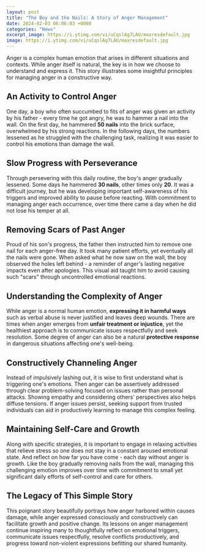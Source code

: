 ```yaml
---
layout: post
title: "The Boy and the Nails: A Story of Anger Management"
date: 2024-02-03 06:06:03 +0000
categories: "News"
excerpt_image: https://i.ytimg.com/vi/uCqslAg7LAU/maxresdefault.jpg
image: https://i.ytimg.com/vi/uCqslAg7LAU/maxresdefault.jpg
---
```


Anger is a complex human emotion that arises in different situations and contexts. While anger itself is natural, the key is in how we choose to understand and express it. This story illustrates some insightful principles for managing anger in a constructive way.
## An Activity to Control Anger
One day, a boy who often succumbed to fits of anger was given an activity by his father - every time he got angry, he was to hammer a nail into the wall. On the first day, he hammered **50 nails** into the brick surface, overwhelmed by his strong reactions. In the following days, the numbers lessened as he struggled with the challenging task, realizing it was easier to control his emotions than damage the wall. 
## Slow Progress with Perseverance 
Through persevering with this daily routine, the boy's anger gradually lessened. Some days he hammered **30 nails**, other times only **20**. It was a difficult journey, but he was developing important self-awareness of his triggers and improved ability to pause before reacting. With commitment to managing anger each occurrence, over time there came a day when he did not lose his temper at all.
## Removing Scars of Past Anger
Proud of his son's progress, the father then instructed him to remove one nail for each anger-free day. It took many patient efforts, yet eventually all the nails were gone. When asked what he now saw on the wall, the boy observed the holes left behind - a reminder of anger's lasting negative impacts even after apologies. This visual aid taught him to avoid causing such "scars" through uncontrolled emotional reactions.
## Understanding the Complexity of Anger 
While anger is a normal human emotion, **expressing it in harmful ways** such as verbal abuse is never justified and leaves deep wounds. There are times when anger emerges from **unfair treatment or injustice**, yet the healthiest approach is to communicate issues respectfully and seek resolution. Some degree of anger can also be a natural **protective response** in dangerous situations affecting one's well-being.
## Constructively Channeling Anger
Instead of impulsively lashing out, it is wise to first understand what is triggering one's emotions. Then anger can be assertively addressed through clear problem-solving focused on issues rather than personal attacks. Showing empathy and considering others' perspectives also helps diffuse tensions. If anger issues persist, seeking support from trusted individuals can aid in productively learning to manage this complex feeling.
## Maintaining Self-Care and Growth 
Along with specific strategies, it is important to engage in relaxing activities that relieve stress so one does not stay in a constant aroused emotional state. And reflect on how far you have come - each day without anger is growth. Like the boy gradually removing nails from the wall, managing this challenging emotion improves over time with commitment to small yet significant daily efforts of self-control and care for others.
## The Legacy of This Simple Story
This poignant story beautifully portrays how anger harbored within causes damage, while anger expressed consciously and constructively can facilitate growth and positive change. Its lessons on anger management continue inspiring many to thoughtfully reflect on emotional triggers, communicate issues respectfully, resolve conflicts productively, and progress toward non-violent expressions befitting our shared humanity.

